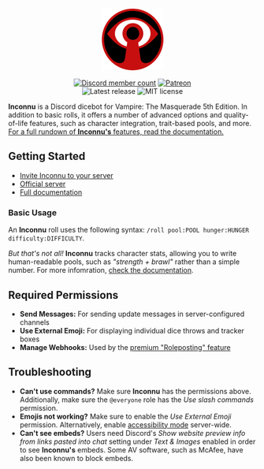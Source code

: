 <p align="center">
  <img src="images/inconnu_logo.png" alt="Inconnu Dicebot Logo" width=125 height=125 />
</p>

<p align="center">
  <a href="https://discord.gg/QHnCdSPeEE" title="Join the Inconnu server"><img src="https://img.shields.io/discord/935219170176532580?color=5765F2&label=discord&logo=discord&logoColor=white" alt="Discord member count" /></a>
  <a href="https://www.patreon.com/tiltowait" title="Support me on Patreon!"><img src="https://img.shields.io/endpoint.svg?url=https%3A%2F%2Fshieldsio-patreon.vercel.app%2Fapi%3Fusername%3Dtiltowait%26type%3Dpatrons&style=flat" alt="Patreon" /></a>
  <br>
  <img src="https://img.shields.io/github/v/release/tiltowait/inconnu" alt="Latest release" />
  <img src="https://img.shields.io/github/license/tiltowait/inconnu" alt="MIT license" />
</p>

**Inconnu** is a Discord dicebot for Vampire: The Masquerade 5th Edition. In addition to basic rolls, it offers a number of advanced options and quality-of-life features, such as character integration, trait-based pools, and more. [For a full rundown of **Inconnu's** features, read the documentation.](https://docs.inconnu.app)

## Getting Started

* [Invite Inconnu to your server](https://discord.com/api/oauth2/authorize?client_id=882409882119196704&permissions=537135104&scope=bot%20applications.commands)
* [Official server](https://discord.gg/QHnCdSPeEE)
* [Full documentation](https://docs.inconnu.app)

### Basic Usage

An **Inconnu** roll uses the following syntax: `/roll pool:POOL hunger:HUNGER difficulty:DIFFICULTY`.

*But that's not all!* **Inconnu** tracks character stats, allowing you to write human-readable pools, such as *"strength + brawl"* rather than a simple number. For more infomration, [check the documentation](https://docs.inconnu.app).

## Required Permissions

* **Send Messages:** For sending update messages in server-configured channels
* **Use External Emoji:** For displaying individual dice throws and tracker boxes
* **Manage Webhooks:** Used by the [premium "Roleposting" feature](https://docs.inconnu.app/premium/roleposting)

## Troubleshooting

* **Can't use commands?** Make sure **Inconnu** has the permissions above. Additionally, make sure the `@everyone` role has the *Use slash commands* permission.
* **Emojis not working?** Make sure to enable the *Use External Emoji* permission. Alternatively, enable [accessibility mode](https://docs.inconnu.app/command-reference/miscellaneous#accessibility-mode) server-wide.
* **Can't see embeds?** Users need Discord's *Show website preview info from links pasted into chat* setting under *Text & Images* enabled in order to see **Inconnu's** embeds. Some AV software, such as McAfee, have also been known to block embeds.
